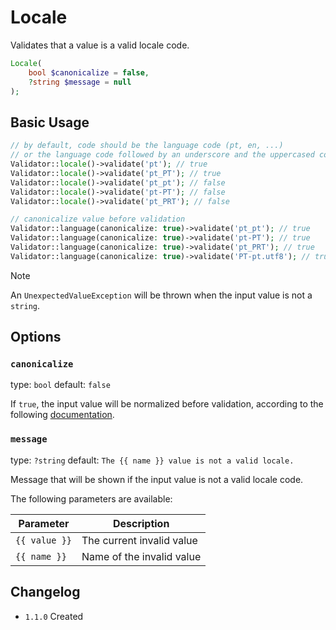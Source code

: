 # Locale

Validates that a value is a valid locale code.

```php
Locale(
    bool $canonicalize = false,
    ?string $message = null
);
```

## Basic Usage

```php
// by default, code should be the language code (pt, en, ...)
// or the language code followed by an underscore and the uppercased country code (pt_PT, en_US, ...)
Validator::locale()->validate('pt'); // true
Validator::locale()->validate('pt_PT'); // true
Validator::locale()->validate('pt_pt'); // false
Validator::locale()->validate('pt-PT'); // false
Validator::locale()->validate('pt_PRT'); // false

// canonicalize value before validation
Validator::language(canonicalize: true)->validate('pt_pt'); // true
Validator::language(canonicalize: true)->validate('pt-PT'); // true
Validator::language(canonicalize: true)->validate('pt_PRT'); // true
Validator::language(canonicalize: true)->validate('PT-pt.utf8'); // true
```

> [!NOTE]
> An `UnexpectedValueException` will be thrown when the input value is not a `string`.

## Options

### `canonicalize`

type: `bool` default: `false`

If `true`, the input value will be normalized before validation, according to the following [documentation](https://unicode-org.github.io/icu/userguide/locale/#canonicalization).

### `message`

type: `?string` default: `The {{ name }} value is not a valid locale.`

Message that will be shown if the input value is not a valid locale code.

The following parameters are available:

| Parameter     | Description               |
|---------------|---------------------------|
| `{{ value }}` | The current invalid value |
| `{{ name }}`  | Name of the invalid value |

## Changelog

- `1.1.0` Created